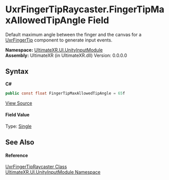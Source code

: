 # UxrFingerTipRaycaster.FingerTipMaxAllowedTipAngle Field
 

Default maximum angle between the finger and the canvas for a <a href="T_UltimateXR_UI_UxrFingerTip">UxrFingerTip</a> component to generate input events.

**Namespace:**&nbsp;<a href="N_UltimateXR_UI_UnityInputModule">UltimateXR.UI.UnityInputModule</a><br />**Assembly:**&nbsp;UltimateXR (in UltimateXR.dll) Version: 0.0.0.0

## Syntax

**C#**<br />
``` C#
public const float FingerTipMaxAllowedTipAngle = 65f
```

<a href="UltimateXR/Scripts/UI/UnityInputModule/UxrFingerTipRaycaster.cs" rel="noopener noreferrer" title="View the source code">View Source</a><br />

#### Field Value
Type: <a href="https://docs.microsoft.com/dotnet/api/system.single" target="_blank" rel="noopener noreferrer">Single</a>

## See Also


#### Reference
<a href="T_UltimateXR_UI_UnityInputModule_UxrFingerTipRaycaster">UxrFingerTipRaycaster Class</a><br /><a href="N_UltimateXR_UI_UnityInputModule">UltimateXR.UI.UnityInputModule Namespace</a><br />